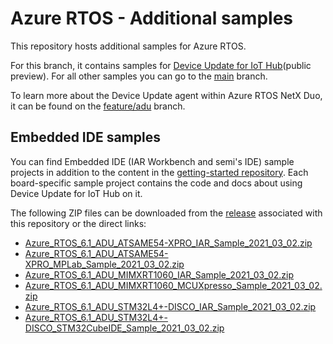 # Azure RTOS - Additional samples

This repository hosts additional samples for Azure RTOS.

For this branch, it contains samples for [Device Update for IoT Hub](https://docs.microsoft.com/azure/iot-hub-device-update/understand-device-update)(public preview). For all other samples you can go to the [main](https://github.com/azure-rtos/samples) branch.

To learn more about the Device Update agent within Azure RTOS NetX Duo, it can be found on the [feature/adu](https://aka.ms/azrtos-device-update-preview) branch.

## Embedded IDE samples

You can find Embedded IDE (IAR Workbench and semi's IDE) sample projects in addition to the content in the [getting-started repository](https://github.com/azure-rtos/getting-started). Each board-specific sample project contains the code and docs about using Device Update for IoT Hub on it.

The following ZIP files can be downloaded from the [release](https://github.com/azure-rtos/samples/releases) associated with this repository or the direct links:

-   [Azure_RTOS_6.1_ADU_ATSAME54-XPRO_IAR_Sample_2021_03_02.zip
    ](https://github.com/azure-rtos/samples/releases/download/rel_6.1_adu_beta/Azure_RTOS_6.1_ADU_ATSAME54-XPRO_IAR_Sample_2021_03_02.zip)
-   [Azure_RTOS_6.1_ADU_ATSAME54-XPRO_MPLab_Sample_2021_03_02.zip
    ](https://github.com/azure-rtos/samples/releases/download/rel_6.1_adu_beta/Azure_RTOS_6.1_ADU_ATSAME54-XPRO_MPLab_Sample_2021_03_02.zip)
-   [Azure_RTOS_6.1_ADU_MIMXRT1060_IAR_Sample_2021_03_02.zip
    ](https://github.com/azure-rtos/samples/releases/download/rel_6.1_adu_beta/Azure_RTOS_6.1_ADU_MIMXRT1060_IAR_Sample_2021_03_02.zip)
-   [Azure_RTOS_6.1_ADU_MIMXRT1060_MCUXpresso_Sample_2021_03_02.zip
    ](https://github.com/azure-rtos/samples/releases/download/rel_6.1_adu_beta/Azure_RTOS_6.1_ADU_MIMXRT1060_MCUXpresso_Sample_2021_03_02.zip)
-   [Azure_RTOS_6.1_ADU_STM32L4+-DISCO_IAR_Sample_2021_03_02.zip
    ](https://github.com/azure-rtos/samples/releases/download/rel_6.1_adu_beta/Azure_RTOS_6.1_ADU_STM32L4+-DISCO_IAR_Sample_2021_03_02.zip)
-   [Azure_RTOS_6.1_ADU_STM32L4+-DISCO_STM32CubeIDE_Sample_2021_03_02.zip
    ](https://github.com/azure-rtos/samples/releases/download/rel_6.1_adu_beta/Azure_RTOS_6.1_ADU_STM32L4+-DISCO_STM32CubeIDE_Sample_2021_03_02.zip)
